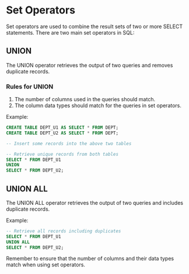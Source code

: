 # Set Operators

Set operators are used to combine the result sets of two or more SELECT statements. There are two main set operators in SQL:

## UNION

The UNION operator retrieves the output of two queries and removes duplicate records.

### Rules for UNION
1. The number of columns used in the queries should match.
2. The column data types should match for the queries in set operators.

Example:

```sql
CREATE TABLE DEPT_U1 AS SELECT * FROM DEPT;
CREATE TABLE DEPT_U2 AS SELECT * FROM DEPT;

-- Insert some records into the above two tables

-- Retrieve unique records from both tables
SELECT * FROM DEPT_U1
UNION
SELECT * FROM DEPT_U2;
```

## UNION ALL

The UNION ALL operator retrieves the output of two queries and includes duplicate records.

Example:

```sql
-- Retrieve all records including duplicates
SELECT * FROM DEPT_U1
UNION ALL
SELECT * FROM DEPT_U2;
```

Remember to ensure that the number of columns and their data types match when using set operators.